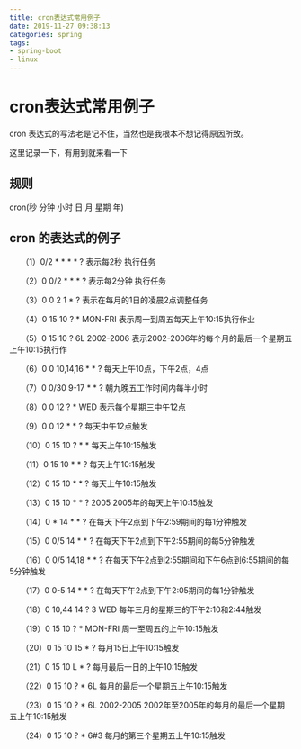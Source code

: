 ```yaml
---
title: cron表达式常用例子
date: 2019-11-27 09:38:13
categories: spring
tags:
- spring-boot
- linux
---
```


# cron表达式常用例子

cron 表达式的写法老是记不住，当然也是我根本不想记得原因所致。

这里记录一下，有用到就来看一下

<!-- more -->

## 规则

cron(秒 分钟 小时 日 月 星期 年)

## cron 的表达式的例子

　　（1）0/2 * * * * ?   表示每2秒 执行任务

　　（2）0 0/2 * * * ?    表示每2分钟 执行任务

　　（3）0 0 2 1 * ?   表示在每月的1日的凌晨2点调整任务

　　（4）0 15 10 ? * MON-FRI   表示周一到周五每天上午10:15执行作业

　　（5）0 15 10 ? 6L 2002-2006   表示2002-2006年的每个月的最后一个星期五上午10:15执行作

　　（6）0 0 10,14,16 * * ?   每天上午10点，下午2点，4点 

　　（7）0 0/30 9-17 * * ?   朝九晚五工作时间内每半小时 

　　（8）0 0 12 ? * WED    表示每个星期三中午12点 

　　（9）0 0 12 * * ?   每天中午12点触发 

　　（10）0 15 10 ? * *    每天上午10:15触发 

　　（11）0 15 10 * * ?     每天上午10:15触发 

　　（12）0 15 10 * * ?    每天上午10:15触发 

　　（13）0 15 10 * * ? 2005    2005年的每天上午10:15触发 

　　（14）0 * 14 * * ?     在每天下午2点到下午2:59期间的每1分钟触发 

　　（15）0 0/5 14 * * ?    在每天下午2点到下午2:55期间的每5分钟触发 

　　（16）0 0/5 14,18 * * ?     在每天下午2点到2:55期间和下午6点到6:55期间的每5分钟触发 

　　（17）0 0-5 14 * * ?    在每天下午2点到下午2:05期间的每1分钟触发 

　　（18）0 10,44 14 ? 3 WED    每年三月的星期三的下午2:10和2:44触发 

　　（19）0 15 10 ? * MON-FRI    周一至周五的上午10:15触发 

　　（20）0 15 10 15 * ?    每月15日上午10:15触发 

　　（21）0 15 10 L * ?    每月最后一日的上午10:15触发 

　　（22）0 15 10 ? * 6L    每月的最后一个星期五上午10:15触发 

　　（23）0 15 10 ? * 6L 2002-2005   2002年至2005年的每月的最后一个星期五上午10:15触发 

　　（24）0 15 10 ? * 6#3   每月的第三个星期五上午10:15触发
